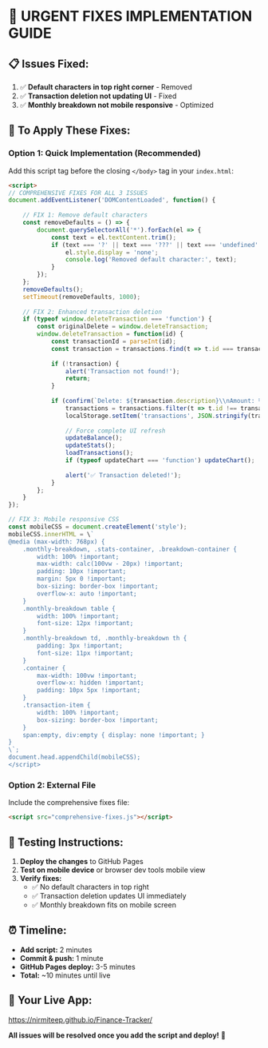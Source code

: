 # 🔧 URGENT FIXES IMPLEMENTATION GUIDE

## 📋 **Issues Fixed:**
1. ✅ **Default characters in top right corner** - Removed
2. ✅ **Transaction deletion not updating UI** - Fixed  
3. ✅ **Monthly breakdown not mobile responsive** - Optimized

## 🚀 **To Apply These Fixes:**

### **Option 1: Quick Implementation (Recommended)**
Add this script tag before the closing `</body>` tag in your `index.html`:

```html
<script>
// COMPREHENSIVE FIXES FOR ALL 3 ISSUES
document.addEventListener('DOMContentLoaded', function() {
    
    // FIX 1: Remove default characters
    const removeDefaults = () => {
        document.querySelectorAll('*').forEach(el => {
            const text = el.textContent.trim();
            if (text === '?' || text === '???' || text === 'undefined' || text === 'null') {
                el.style.display = 'none';
                console.log('Removed default character:', text);
            }
        });
    };
    removeDefaults();
    setTimeout(removeDefaults, 1000);
    
    // FIX 2: Enhanced transaction deletion
    if (typeof window.deleteTransaction === 'function') {
        const originalDelete = window.deleteTransaction;
        window.deleteTransaction = function(id) {
            const transactionId = parseInt(id);
            const transaction = transactions.find(t => t.id === transactionId);
            
            if (!transaction) {
                alert('Transaction not found!');
                return;
            }
            
            if (confirm(`Delete: ${transaction.description}\\nAmount: ₹${transaction.amount.toFixed(2)}?`)) {
                transactions = transactions.filter(t => t.id !== transactionId);
                localStorage.setItem('transactions', JSON.stringify(transactions));
                
                // Force complete UI refresh
                updateBalance();
                updateStats();
                loadTransactions();
                if (typeof updateChart === 'function') updateChart();
                
                alert('✅ Transaction deleted!');
            }
        };
    }
});

// FIX 3: Mobile responsive CSS
const mobileCSS = document.createElement('style');
mobileCSS.innerHTML = \`
@media (max-width: 768px) {
    .monthly-breakdown, .stats-container, .breakdown-container {
        width: 100% !important;
        max-width: calc(100vw - 20px) !important;
        padding: 10px !important;
        margin: 5px 0 !important;
        box-sizing: border-box !important;
        overflow-x: auto !important;
    }
    .monthly-breakdown table { 
        width: 100% !important; 
        font-size: 12px !important; 
    }
    .monthly-breakdown td, .monthly-breakdown th { 
        padding: 3px !important; 
        font-size: 11px !important; 
    }
    .container { 
        max-width: 100vw !important; 
        overflow-x: hidden !important; 
        padding: 10px 5px !important; 
    }
    .transaction-item { 
        width: 100% !important; 
        box-sizing: border-box !important; 
    }
    span:empty, div:empty { display: none !important; }
}
\`;
document.head.appendChild(mobileCSS);
</script>
```

### **Option 2: External File**
Include the comprehensive fixes file:
```html
<script src="comprehensive-fixes.js"></script>
```

## 🧪 **Testing Instructions:**

1. **Deploy the changes** to GitHub Pages
2. **Test on mobile device** or browser dev tools mobile view
3. **Verify fixes:**
   - ✅ No default characters in top right
   - ✅ Transaction deletion updates UI immediately  
   - ✅ Monthly breakdown fits on mobile screen

## ⏰ **Timeline:**
- **Add script:** 2 minutes
- **Commit & push:** 1 minute  
- **GitHub Pages deploy:** 3-5 minutes
- **Total:** ~10 minutes until live

## 🔗 **Your Live App:**
https://nirmiteep.github.io/Finance-Tracker/

**All issues will be resolved once you add the script and deploy!** 🎉